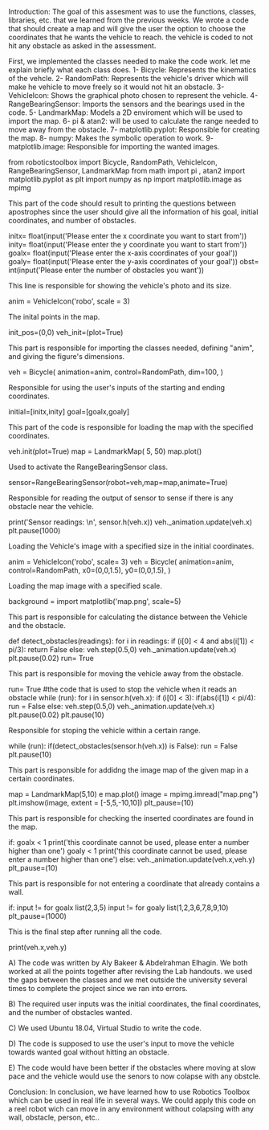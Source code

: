 Introduction: The goal of this assesment was to use the functions, classes, libraries, etc. that we learned from the previous weeks. We wrote a code that should create a map and will give the user the option to choose the coordinates that he wants the vehicle to reach. the vehicle is coded to not hit any obstacle as asked in the assessment.

First, we implemented the classes needed to make the code work. let me explain briefly what each class does. 1- Bicycle: Represents the kinematics of the vehcle. 2- RandomPath: Represents the vehicle's driver which will make he vehicle to move freely so it would not hit an obstacle. 3- VehicleIcon: Shows the graphical photo chosen to represent the vehicle. 4- RangeBearingSensor: Imports the sensors and the bearings used in the code. 5- LandmarkMap: Models a 2D enviroment which will be used to import the map. 6- pi & atan2: will be used to calculate the range needed to move away from the obstacle. 7- matplotlib.pyplot: Responsible for creating the map. 8- numpy: Makes the symbolic operation to work. 9- matplotlib.image: Responsible for importing the wanted images.

from roboticstoolbox import Bicycle, RandomPath, VehicleIcon, RangeBearingSensor, LandmarkMap from math import pi , atan2 import matplotlib.pyplot as plt import numpy as np import matplotlib.image as mpimg

This part of the code should result to printing the questions between apostrophes since the user should give all the information of his goal, initial coordinates, and number of obstacles.

initx= float(input('Please enter the x coordinate you want to start from')) inity= float(input('Please enter the y coordinate you want to start from')) goalx= float(input('Please enter the x-axis coordinates of your goal')) goaly= float(input('Please enter the y-axis coordinates of your goal')) obst= int(input('Please enter the number of obstacles you want'))

This line is responsible for showing the vehicle's photo and its size.

anim = VehicleIcon('robo', scale = 3)

The inital points in the map.

init_pos=(0,0) veh_init=(plot=True)

This part is responsible for importing the classes needed, defining "anim", and giving the figure's dimensions.

veh = Bicycle( animation=anim, control=RandomPath, dim=100, )

Responsible for using the user's inputs of the starting and ending coordinates.

initial=[initx,inity] goal=[goalx,goaly]

This part of the code is responsible for loading the map with the specified coordinates.

veh.init(plot=True) map = LandmarkMap( 5, 50) map.plot()

Used to activate the RangeBearingSensor class.

sensor=RangeBearingSensor(robot=veh,map=map,animate=True)

Responsible for reading the output of sensor to sense if there is any obstacle near the vehicle.

print('Sensor readings: \n', sensor.h(veh.x)) veh._animation.update(veh.x) plt.pause(1000)

Loading the Vehicle's image with a specified size in the initial coordinates.

anim = VehicleIcon('robo', scale= 3) veh = Bicycle( animation=anim, control=RandomPath, x0=(0,0,1.5), y0=(0,0,1.5), )

Loading the map image with a specified scale.

background = import matplotlib('map.png', scale=5)

This part is responsible for calculating the distance between the Vehicle and the obstacle.

def detect_obstacles(readings): for i in readings: if (i[0] < 4 and abs(i[1]) < pi/3): return False else: veh.step(0.5,0) veh._animation.update(veh.x) plt.pause(0.02) run= True

This part is responsible for moving the vehicle away from the obstacle.

run= True #the code that is used to stop the vehicle when it reads an obstacle while (run): for i in sensor.h(veh.x): if (i[0] < 3): if(abs(i[1]) < pi/4): run = False else: veh.step(0.5,0) veh._animation.update(veh.x) plt.pause(0.02) plt.pause(10)

Responsible for stoping the vehicle within a certain range.

while (run): if(detect_obstacles(sensor.h(veh.x)) is False): run = False plt.pause(10)

This part is responsible for addidng the image map of the given map in a certain coordinates.

map = LandmarkMap(5,10) e map.plot() image = mpimg.imread("map.png") plt.imshow(image, extent = [-5,5,-10,10]) plt_pause=(10)

This part is responsible for checking the inserted coordinates are found in the map.

if: goalx < 1 print('this coordinate cannot be used, please enter a number higher than one') goaly < 1 print('this coordinate cannot be used, please enter a number higher than one') else: veh._animation.update(veh.x,veh.y) plt_pause=(10)

This part is responsible for not entering a coordinate that already contains a wall.

if: input != for goalx list(2,3,5) input != for goaly list(1,2,3,6,7,8,9,10) plt_pause=(1000)

This is the final step after running all the code.

print(veh.x,veh.y)

A) The code was written by Aly Bakeer & Abdelrahman Elhagin. We both worked at all the points together after revising the Lab handouts. we used the gaps between the classes and we met outside the university several times to complete the project since we ran into errors.

B) The required user inputs was the initial coordinates, the final coordinates, and the number of obstacles wanted.

C) We used Ubuntu 18.04, Virtual Studio to write the code.

D) The code is supposed to use the user's input to move the vehicle towards wanted goal without hitting an obstacle.

E) The code would have been better if the obstacles where moving at slow pace and the vehicle would use the senors to now colapse with any obstcle.

Conclusion: In conclusion, we have learned how to use Robotics Toolbox which can be used in real life in several ways. We could apply this code on a reel robot wich can move in any environment without colapsing with any wall, obstacle, person, etc..
